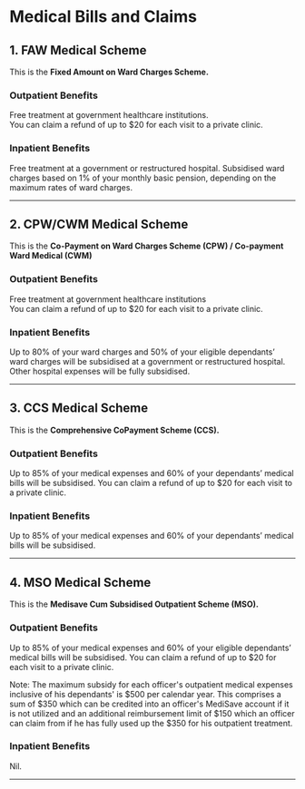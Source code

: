 # Medical Bills and Claims
## 1. FAW Medical Scheme
This is the **Fixed Amount on Ward Charges Scheme.**
### Outpatient Benefits
Free treatment at government healthcare institutions. <br>
You can claim a refund of up to $20 for each visit to a private clinic.

### Inpatient Benefits
Free treatment at a government or restructured hospital.
Subsidised ward charges based on 1% of your monthly basic pension, depending on the maximum rates of ward charges.

-----

## 2. CPW/CWM Medical Scheme
This is the **Co-Payment on Ward Charges Scheme (CPW) / Co-payment Ward Medical (CWM)**

### Outpatient Benefits
Free treatment at government healthcare institutions <br>
You can claim a refund of up to $20 for each visit to a private clinic. 

### Inpatient Benefits
Up to 80% of your ward charges and 50% of your eligible dependants’ ward charges will be subsidised at a government or restructured hospital. <br>
Other hospital expenses will be fully subsidised.

-----

## 3. CCS Medical Scheme
This is the **Comprehensive CoPayment Scheme (CCS).**

### Outpatient Benefits
Up to 85% of your medical expenses and 60% of your dependants’ medical bills will be subsidised.
You can claim a refund of up to $20 for each visit to a private clinic.

### Inpatient Benefits
Up to 85% of your medical expenses and 60% of your dependants’ medical bills will be subsidised.

-----

## 4. MSO Medical Scheme
This is the **Medisave Cum Subsidised Outpatient Scheme (MSO).**

### Outpatient Benefits
Up to 85% of your medical expenses and 60% of your eligible dependants’ medical bills will be subsidised. You can claim a refund of up to $20 for each visit to a private clinic.

Note: The maximum subsidy for each officer's outpatient medical expenses inclusive of his dependants' is $500 per calendar year. This comprises a sum of $350 which can be credited into an officer's MediSave account if it is not utilized and an additional reimbursement limit of $150 which an officer can claim from if he has fully used up the $350 for his outpatient treatment.

### Inpatient Benefits
Nil.



-----




